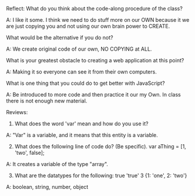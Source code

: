 Reflect:
What do you think about
the code-along procedure
of the class? 

A: I like it some. I think we need to do stuff more on our OWN because it we are just copying you and not using our own brain power to CREATE.

What would
be the alternative if you
do not?

A: We create original code of our own, NO COPYING at ALL.


What is your greatest
obstacle to creating a web
application at this point?

A: Making it so everyone can see it from their own computers.

What is one thing
that you could do to get
better with JavaScript?

A: Be introduced to more code and then practice it our my Own. In class there is not enough new material.


Reviews:

1. What does the word 'var'
mean and how do you use
it?

A: "Var" is a variable, and it means that this entity is a variable. 

2. What does the following
line of code do? (Be
specific).
var aThing = [1, 'two', false];

A: It creates a variable of the type "array".

3. What are the datatypes for
the following:
true
'true'
3
{1: 'one', 2: 'two'}

A: boolean, string, number, object